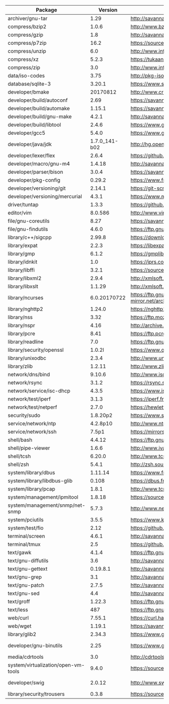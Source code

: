 
| Package | Version | Link | Notes |
| ------- | ------- | ---- | ----- |
| archiver/gnu-tar			| 1.29			| http://savannah.gnu.org/news/?group=tar
| compress/bzip2			| 1.0.6			| http://www.bzip.org/
| compress/gzip				| 1.8			| http://savannah.gnu.org/news/?group=gzip
| compress/p7zip			| 16.2			| https://sourceforge.net/projects/p7zip/
| compress/unzip			| 6.0			| http://www.info-zip.org/UnZip.html
| compress/xz				| 5.2.3			| https://tukaani.org/xz/
| compress/zip				| 3.0			| http://www.info-zip.org/Zip.html
| data/iso-codes			| 3.75			| http://pkg-isocodes.alioth.debian.org/downloads/
| database/sqlite-3			| 3.20.1		| https://www.sqlite.org/
| developer/bmake			| 20170812		| http://www.crufty.net/ftp/pub/sjg/
| developer/build/autoconf		| 2.69			| https://savannah.gnu.org/news/?group=autoconf
| developer/build/automake		| 1.15.1		| https://savannah.gnu.org/news/?group=automake
| developer/build/gnu-make		| 4.2.1			| http://savannah.gnu.org/news/?group=make
| developer/build/libtool		| 2.4.6			| https://www.gnu.org/software/libtool/
| developer/gcc5			| 5.4.0			| https://www.gnu.org/software/gcc/
| developer/java/jdk			| 1.7.0\_141-b02	| http://hg.openjdk.java.net/jdk7u/jdk7u/tags
| developer/lexer/flex			| 2.6.4			| https://github.com/westes/flex/releases
| developer/macro/gnu-m4		| 1.4.18		| http://savannah.gnu.org/news/?group=m4
| developer/parser/bison		| 3.0.4			| https://savannah.gnu.org/news/?group=bison
| developer/pkg-config			| 0.29.2		| https://www.freedesktop.org/wiki/Software/pkg-config/
| developer/versioning/git		| 2.14.1		| https://git-scm.com/downloads
| developer/versioning/mercurial	| 4.3.1			| https://www.mercurial-scm.org/release/?M=D
| driver/tuntap				| 1.3.3			| https://github.com/kaizawa/tuntap
| editor/vim				| 8.0.586		| http://www.vim.org/download.php
| file/gnu-coreutils			| 8.27			| https://savannah.gnu.org/news/?group=coreutils
| file/gnu-findutils			| 4.6.0			| https://ftp.gnu.org/pub/gnu/findutils/
| library/c++/sigcpp			| 2.99.8		| https://download.gnome.org/sources/libsigc++/
| library/expat				| 2.2.3			| https://libexpat.github.io/
| library/gmp				| 6.1.2			| https://gmplib.org/
| library/idnkit			| 1.0			| https://jprs.co.jp/idn/index-e.html
| library/libffi			| 3.2.1			| https://sourceware.org/libffi/
| library/libxml2			| 2.9.4			| http://xmlsoft.org/news.html
| library/libxslt			| 1.1.29		| http://xmlsoft.org/libxslt/news.html
| library/ncurses			| 6.0.20170722		| https://ftp.gnu.org/gnu/ncurses/ http://invisible-mirror.net/archives/ncurses/current/
| library/nghttp2			| 1.24.0		| https://nghttp2.org/blog/
| library/nss				| 3.32			| https://ftp.mozilla.org/pub/security/nss/releases/
| library/nspr				| 4.16			| http://archive.mozilla.org/pub/nspr/releases/
| library/pcre				| 8.41			| https://ftp.pcre.org/pub/pcre/
| library/readline			| 7.0			| https://ftp.gnu.org/gnu/readline/
| library/security/openssl		| 1.0.2l		| https://www.openssl.org/source/
| library/unixodbc			| 2.3.4			| http://www.unixodbc.org/download.html
| library/zlib				| 1.2.11		| http://www.zlib.net/
| network/dns/bind			| 9.10.6		| http://www.isc.org/downloads/bind/
| network/rsync				| 3.1.2			| https://rsync.samba.org/
| network/service/isc-dhcp		| 4.3.5			| https://www.isc.org/downloads/dhcp/
| network/test/iperf			| 3.1.3			| https://iperf.fr/iperf-download.php#source
| network/test/netperf			| 2.7.0			| https://hewlettpackard.github.io/netperf/
| security/sudo				| 1.8.20p2		| https://www.sudo.ws/
| service/network/ntp			| 4.2.8p10		| http://www.ntp.org/downloads.html
| service/network/ssh			| 7.5p1			| https://mirrors.evowise.com/pub/OpenBSD/OpenSSH/portable/
| shell/bash				| 4.4.12		| https://ftp.gnu.org/gnu/bash/
| shell/pipe-viewer			| 1.6.6			| http://www.ivarch.com/programs/pv.shtml
| shell/tcsh				| 6.20.0		| http://www.tcsh.org/
| shell/zsh				| 5.4.1			| http://zsh.sourceforge.net/News/
| system/library/dbus			| 1.11.14		| https://www.freedesktop.org/wiki/Software/dbus/#index5h1
| system/library/libdbus-glib		| 0.108			| https://dbus.freedesktop.org/releases/dbus-glib/
| system/library/pcap			| 1.8.1			| http://www.tcpdump.org/#latest-releases
| system/management/ipmitool		| 1.8.18		| https://sourceforge.net/projects/ipmitool/
| system/management/snmp/net-snmp	| 5.7.3			| http://www.net-snmp.org/download.html
| system/pciutils			| 3.5.5			| https://www.kernel.org/pub/software/utils/pciutils/
| system/test/fio			| 2.12			| https://github.com/axboe/fio/releases
| terminal/screen			| 4.6.1			| http://savannah.gnu.org/news/?group=screen
| terminal/tmux				| 2.5			| https://github.com/tmux/tmux/releases
| text/gawk				| 4.1.4			| https://ftp.gnu.org/gnu/gawk/
| text/gnu-diffutils			| 3.6			| http://savannah.gnu.org/news/?group=diffutils
| text/gnu-gettext			| 0.19.8.1		| http://savannah.gnu.org/news/?group=gettext
| text/gnu-grep				| 3.1			| http://savannah.gnu.org/news/?group=grep
| text/gnu-patch			| 2.7.5			| http://savannah.gnu.org/news/?group=patch
| text/gnu-sed				| 4.4			| http://savannah.gnu.org/news/?group=sed
| text/groff				| 1.22.3		| https://ftp.gnu.org/gnu/groff/
| text/less				| 487			| https://ftp.gnu.org/gnu/less/
| web/curl				| 7.55.1		| https://curl.haxx.se/download.html
| web/wget				| 1.19.1		| https://savannah.gnu.org/news/?group=wget
| library/glib2				| 2.34.3		| https://www.gtk.org/download/linux.php | 2.50 had possible problem
| developer/gnu-binutils		| 2.25			| https://www.gnu.org/software/binutils/ | On hold pending illumos fix https://www.illumos.org/issues/6653
| media/cdrtools			| 3.0			| http://cdrtools.sourceforge.net/private/cdrecord.html | Not worth cost of investigating 3.01?
| system/virtualization/open-vm-tools	| 9.4.0			| https://sourceforge.net/projects/open-vm-tools/ | Stuck on 9.4.0
| developer/swig			| 2.0.12		| http://www.swig.org/download.html | Stuck on 2.0.12 (3.0.x breaks M2Crypto, among other things)
| library/security/trousers		| 0.3.8			| https://sourceforge.net/projects/trousers/ | Stuck on 0.3.8 (no idea wht)

